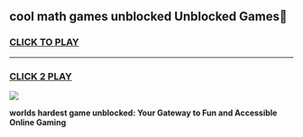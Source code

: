 
## cool math games unblocked Unblocked Games👋
<h3>
<a href="https://premium.freeplayer.one?title=cool_math_games_unblocked&ref=16F">CLICK TO PLAY</a></h3>
<hr>

<h3>
<a href="https://premium.freeplayer.one?title=cool_math_games_unblocked&ref=16F">CLICK 2 PLAY</a>
  
</h3>

<a href="https://premium.freeplayer.one?title=cool_math_games_unblocked&ref=16F/"><img src="https://clearcache.store/games.png"></a>


**worlds hardest game unblocked: Your Gateway to Fun and Accessible Online Gaming**
